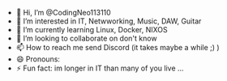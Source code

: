 - 👋 Hi, I’m @CodingNeo113110
- 👀 I’m interested in IT, Netwworking, Music, DAW, Guitar
- 🌱 I’m currently learning Linux, Docker, NIXOS
- 💞️ I’m looking to collaborate on don't know
- 📫 How to reach me send Discord (it takes maybe a while ;) )
- 😄 Pronouns: 
- ⚡ Fun fact: im longer in IT than many of you live ...

<!---
CodingNeo113110/CodingNeo113110 is a ✨ special ✨ repository because its `README.md` (this file) appears on your GitHub profile.
You can click the Preview link to take a look at your changes.
--->
